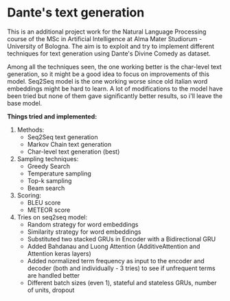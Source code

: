 # Dante's text generation

This is an additional project work for the Natural Language Processing course of the MSc in Artificial Intelligence at Alma Mater Studiorum - University of Bologna.
The aim is to exploit and try to implement different techniques for text generation using Dante's Divine Comedy as dataset.

Among all the techniques seen, the one working better is the char-level text generation, so it might be a good idea to focus on improvements of this model.
Seq2Seq model is the one working worse since old italian word embeddings might be hard to learn. A lot of modifications to the model have been tried but none of them gave significantly better results, so i'll leave the base model.


**Things tried and implemented:**

1. Methods:
    - Seq2Seq text generation
    - Markov Chain text generation
    - Char-level text generation (best)
2. Sampling techniques:
    - Greedy Search
    - Temperature sampling
    - Top-k sampling
    - Beam search
3. Scoring:
    - BLEU score
    - METEOR score
4. Tries on seq2seq model:
    - Random strategy for word embeddings
    - Similarity strategy for word embeddings
    - Substituted two stacked GRUs in Encoder with a Bidirectional GRU
    - Added Bahdanau and Luong Attention (AdditiveAttention and Attention keras layers)
    - Added normalized term frequency as input to the encoder and decoder (both and individually - 3 tries) to see if unfrequent terms are handled better
    - Different batch sizes (even 1), stateful and stateless GRUs, number of units, dropout
